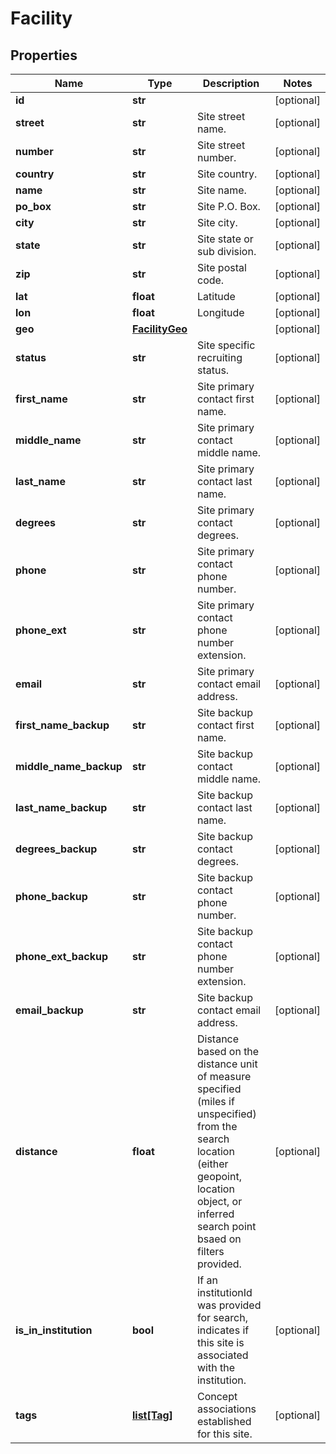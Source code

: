 # Facility

## Properties
Name | Type | Description | Notes
------------ | ------------- | ------------- | -------------
**id** | **str** |  | [optional] 
**street** | **str** | Site street name. | [optional] 
**number** | **str** | Site street number. | [optional] 
**country** | **str** | Site country. | [optional] 
**name** | **str** | Site name. | [optional] 
**po_box** | **str** | Site P.O. Box. | [optional] 
**city** | **str** | Site city. | [optional] 
**state** | **str** | Site state or sub division. | [optional] 
**zip** | **str** | Site postal code. | [optional] 
**lat** | **float** | Latitude | [optional] 
**lon** | **float** | Longitude | [optional] 
**geo** | [**FacilityGeo**](FacilityGeo.md) |  | [optional] 
**status** | **str** | Site specific recruiting status. | [optional] 
**first_name** | **str** | Site primary contact first name. | [optional] 
**middle_name** | **str** | Site primary contact middle name. | [optional] 
**last_name** | **str** | Site primary contact last name. | [optional] 
**degrees** | **str** | Site primary contact degrees. | [optional] 
**phone** | **str** | Site primary contact phone number. | [optional] 
**phone_ext** | **str** | Site primary contact phone number extension. | [optional] 
**email** | **str** | Site primary contact email address. | [optional] 
**first_name_backup** | **str** | Site backup contact first name. | [optional] 
**middle_name_backup** | **str** | Site backup contact middle name. | [optional] 
**last_name_backup** | **str** | Site backup contact last name. | [optional] 
**degrees_backup** | **str** | Site backup contact degrees. | [optional] 
**phone_backup** | **str** | Site backup contact phone number. | [optional] 
**phone_ext_backup** | **str** | Site backup contact phone number extension. | [optional] 
**email_backup** | **str** | Site backup contact email address. | [optional] 
**distance** | **float** | Distance based on the distance unit of measure specified (miles if unspecified) from the search location (either geopoint, location object, or inferred search point bsaed on filters provided. | [optional] 
**is_in_institution** | **bool** | If an institutionId was provided for search, indicates if this site is associated with the institution. | [optional] 
**tags** | [**list[Tag]**](Tag.md) | Concept associations established for this site. | [optional] 



